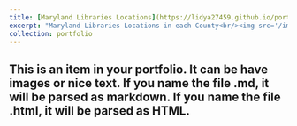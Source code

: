 ```yaml
---
title: [Maryland Libraries Locations](https://lidya27459.github.io/portfolio/qgis2web/qgis2web_2023_05_09-21_11_06_364412/#7/38.640/-76.620)
excerpt: "Maryland Libraries Locations in each County<br/><img src='/images/Maryland Libraries.png'>"
collection: portfolio
---
```


This is an item in your portfolio. It can be have images or nice text. If you name the file .md, it will be parsed as markdown. If you name the file .html, it will be parsed as HTML. 
---
